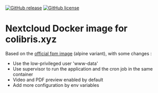 [![GitHub release](https://img.shields.io/github/v/release/colibris-xyz/nextcloud-docker.svg?style=flat)](https://github.com/colibris-xyz/nextcloud-docker/releases/latest)
[![GitHub license](https://img.shields.io/github/license/colibris-xyz/nextcloud-docker)](https://github.com/colibris-xyz/nextcloud-docker/blob/main/LICENSE)

# Nextcloud Docker image for colibris.xyz

Based on the [official fpm image](https://hub.docker.com/_/nextcloud/) (alpine variant), with some changes :

- Use the low-privileged user 'www-data'
- Use supervisor to run the application and the cron job in the same container
- Video and PDF preview enabled by default
- Add more configuration by env variables
